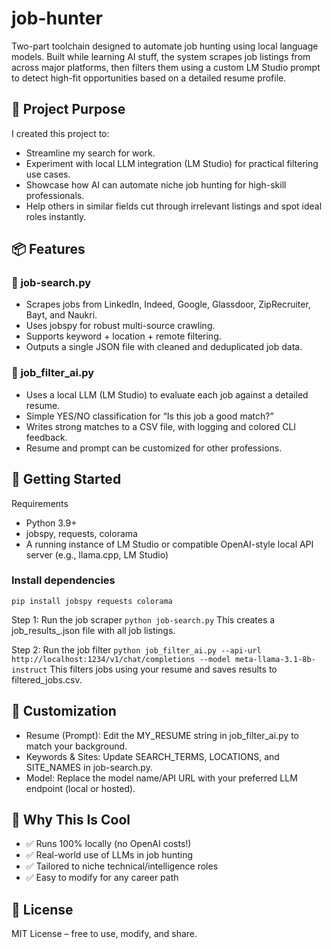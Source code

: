 # job-hunter
Two-part toolchain designed to automate job hunting using local language models. Built while learning AI stuff, the system scrapes job listings from across major platforms, then filters them using a custom LM Studio prompt to detect high-fit opportunities based on a detailed resume profile.


## 💼 Project Purpose
I created this project to:
- Streamline my search for work.
- Experiment with local LLM integration (LM Studio) for practical filtering use cases.
- Showcase how AI can automate niche job hunting for high-skill professionals.
- Help others in similar fields cut through irrelevant listings and spot ideal roles instantly.

## 📦 Features
### 🔎 job-search.py
- Scrapes jobs from LinkedIn, Indeed, Google, Glassdoor, ZipRecruiter, Bayt, and Naukri.
- Uses jobspy for robust multi-source crawling.
- Supports keyword + location + remote filtering.
- Outputs a single JSON file with cleaned and deduplicated job data.

### 🧠 job_filter_ai.py
- Uses a local LLM (LM Studio) to evaluate each job against a detailed resume.
- Simple YES/NO classification for “Is this job a good match?”
- Writes strong matches to a CSV file, with logging and colored CLI feedback.
- Resume and prompt can be customized for other professions.

## 🚀 Getting Started
Requirements
- Python 3.9+
- jobspy, requests, colorama
- A running instance of LM Studio or compatible OpenAI-style local API server (e.g., llama.cpp, LM Studio)

### Install dependencies
```pip install jobspy requests colorama```

Step 1: Run the job scraper
```python job-search.py```
This creates a job_results_<date>.json file with all job listings.

Step 2: Run the job filter
```python job_filter_ai.py --api-url http://localhost:1234/v1/chat/completions --model meta-llama-3.1-8b-instruct```
This filters jobs using your resume and saves results to filtered_jobs.csv.

## 🧬 Customization
- Resume (Prompt): Edit the MY_RESUME string in job_filter_ai.py to match your background.
- Keywords & Sites: Update SEARCH_TERMS, LOCATIONS, and SITE_NAMES in job-search.py.
- Model: Replace the model name/API URL with your preferred LLM endpoint (local or hosted).


## 🧠 Why This Is Cool
- ✅ Runs 100% locally (no OpenAI costs!)
- ✅ Real-world use of LLMs in job hunting
- ✅ Tailored to niche technical/intelligence roles
- ✅ Easy to modify for any career path

## 📄 License
MIT License – free to use, modify, and share.



